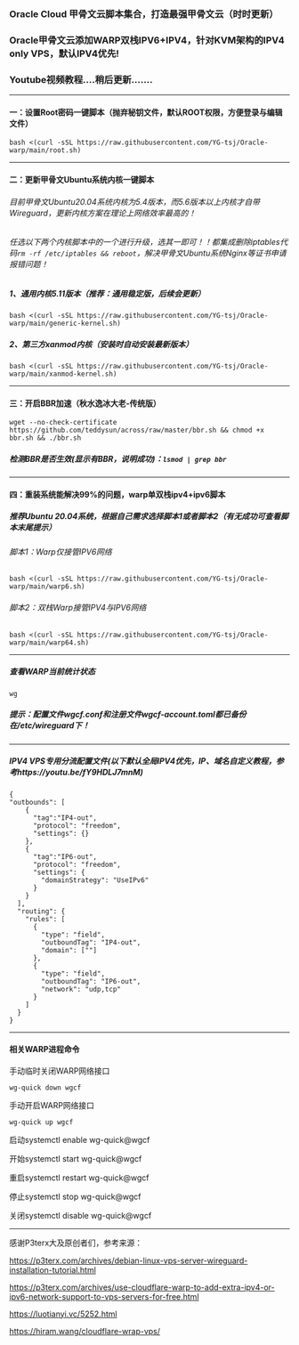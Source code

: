 ### Oracle Cloud 甲骨文云脚本集合，打造最强甲骨文云（时时更新）

### Oracle甲骨文云添加WARP双栈IPV6+IPV4，针对KVM架构的IPV4 only VPS，默认IPV4优先!

### Youtube视频教程....稍后更新.......
--------------------------------------------------------------------------------------------------------
#### 一：设置Root密码一键脚本（抛弃秘钥文件，默认ROOT权限，方便登录与编辑文件）
```
bash <(curl -sSL https://raw.githubusercontent.com/YG-tsj/Oracle-warp/main/root.sh)
```
-----------------------------------------------------------------------------------------------------
#### 二：更新甲骨文Ubuntu系统内核一键脚本

###### 目前甲骨文Ubuntu20.04系统内核为5.4版本，而5.6版本以上内核才自带Wireguard，更新内核方案在理论上网络效率最高的！

###### 任选以下两个内核脚本中的一个进行升级，选其一即可！！都集成删除iptables代码```rm -rf /etc/iptables && reboot```，解决甲骨文Ubuntu系统Nginx等证书申请报错问题！

##### 1、通用内核5.11版本（推荐：通用稳定版，后续会更新）
```
bash <(curl -sSL https://raw.githubusercontent.com/YG-tsj/Oracle-warp/main/generic-kernel.sh)
```
##### 2、第三方xanmod内核（安装时自动安装最新版本）
```
bash <(curl -sSL https://raw.githubusercontent.com/YG-tsj/Oracle-warp/main/xanmod-kernel.sh)
```
-------------------------------------------------------------------------------------------------------------
#### 三：开启BBR加速（秋水逸冰大老-传统版）
```
wget --no-check-certificate https://github.com/teddysun/across/raw/master/bbr.sh && chmod +x bbr.sh && ./bbr.sh
```
##### 检测BBR是否生效(显示有BBR，说明成功)：```lsmod | grep bbr```
-------------------------------------------------------------------------------------------------------------
#### 四：重装系统能解决99%的问题，warp单双栈ipv4+ipv6脚本

##### 推荐Ubuntu 20.04系统，根据自己需求选择脚本1或者脚本2（有无成功可查看脚本末尾提示）

###### 脚本1：Warp仅接管IPV6网络
```
bash <(curl -sSL https://raw.githubusercontent.com/YG-tsj/Oracle-warp/main/warp6.sh)
```
###### 脚本2：双栈Warp接管IPV4与IPV6网络
```
bash <(curl -sSL https://raw.githubusercontent.com/YG-tsj/Oracle-warp/main/warp64.sh)
```
----------------------------------------------------------------------------------------------------
##### 查看WARP当前统计状态
```
wg
```

##### 提示：配置文件wgcf.conf和注册文件wgcf-account.toml都已备份在/etc/wireguard下！

-------------------------------------------------------------------------------------------------------------

##### IPV4 VPS专用分流配置文件(以下默认全局IPV4优先，IP、域名自定义教程，参考https://youtu.be/fY9HDLJ7mnM)
```
{ 
"outbounds": [
    {
      "tag":"IP4-out",
      "protocol": "freedom",
      "settings": {}
    },
    {
      "tag":"IP6-out",
      "protocol": "freedom",
      "settings": {
        "domainStrategy": "UseIPv6" 
      }
    }
  ],
  "routing": {
    "rules": [
      {
        "type": "field",
        "outboundTag": "IP4-out",
        "domain": [""] 
      },
      {
        "type": "field",
        "outboundTag": "IP6-out",
        "network": "udp,tcp" 
      }
    ]
  }
}
``` 
-----------------------------------------------------------------------------------------------
#### 相关WARP进程命令

手动临时关闭WARP网络接口
```
wg-quick down wgcf
```
手动开启WARP网络接口 
```
wg-quick up wgcf
```

启动systemctl enable wg-quick@wgcf

开始systemctl start wg-quick@wgcf

重启systemctl restart wg-quick@wgcf

停止systemctl stop wg-quick@wgcf

关闭systemctl disable wg-quick@wgcf


---------------------------------------------------------------------------------------------------------------------

感谢P3terx大及原创者们，参考来源：
 
https://p3terx.com/archives/debian-linux-vps-server-wireguard-installation-tutorial.html

https://p3terx.com/archives/use-cloudflare-warp-to-add-extra-ipv4-or-ipv6-network-support-to-vps-servers-for-free.html

https://luotianyi.vc/5252.html

https://hiram.wang/cloudflare-wrap-vps/
